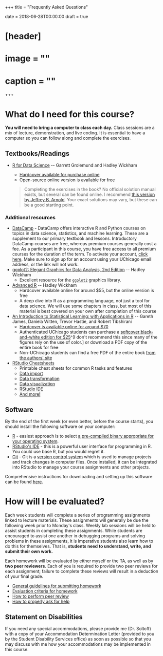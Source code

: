 +++
title = "Frequently Asked Questions"

date = 2018-06-28T00:00:00
draft = true

# [header]
# image = ""
# caption = ""
+++

# What do I need for this course?

**You will need to bring a computer to class each day.** Class sessions are a mix of lecture, demonstration, and live coding. It is essential to have a computer so you can follow along and complete the exercises.

## Textbooks/Readings

* [R for Data Science](http://r4ds.had.co.nz/) -- Garrett Grolemund and Hadley Wickham
    * [Hardcover available for purchase online](https://www.amazon.com/R-Data-Science-Hadley-Wickham/dp/1491910399/ref=as_li_ss_tl?ie=UTF8&qid=1469550189&sr=8-1&keywords=R+for+data+science&linkCode=sl1&tag=devtools-20&linkId=6fe0069f9605cf847ed96c191f4e84dd)
    * Open-source online version is available for free

    > Completing the exercises in the book? No official solution manual exists, but several can be found online. I recommend [this version by Jeffrey B. Arnold](https://jrnold.github.io/r4ds-exercise-solutions/). Your exact solutions may vary, but these can be a good starting point.

### Additional resources

* [DataCamp](https://www.datacamp.com/home) - DataCamp offers interactive R and Python courses on topics in data science, statistics, and machine learning. These are a supplement to our primary textbook and lessons. Introductory DataCamp courses are free, whereas premium courses generally cost a fee. As a participant in this course, you have free access to all premium courses for the duration of the term. To activate your account, [click here](https://www.datacamp.com/groups/shared_links/ed65341d4657ce236e87a5a953dbfc3fa3aa4225). Make sure to sign up for an account using your UChicago email address, or the link will not work.
* [ggplot2: Elegant Graphics for Data Analysis, 2nd Edition](http://link.springer.com.proxy.uchicago.edu/book/10.1007/978-3-319-24277-4) -- Hadley Wickham
    * Excellent resource for the [`ggplot2`](https://cran.r-project.org/web/packages/ggplot2/index.html) graphics library.
* [Advanced R](http://adv-r.had.co.nz/) -- Hadley Wickham
    * Hardcover available online for around $55, but the online version is free
    * A deep dive into R as a programming language, not just a tool for data science. We will use some chapters in class, but most of this material is best covered on your own after completion of this course
* [An Introduction to Statistical Learning: with Applications in R](http://www-bcf.usc.edu/~gareth/ISL/) -- Gareth James, Daniela Witten, Trevor Hastie, and Robert Tibshirani
    * [Hardcover is available online for around $70](https://www.amazon.com/Introduction-Statistical-Learning-Applications-Statistics/dp/1461471370)
    * Authenticated UChicago students can purchase a [softcover black-and-white edition for $25](http://link.springer.com.proxy.uchicago.edu/book/10.1007%2F978-1-4614-7138-7)^[I don't recommend this since many of the figures rely on the use of color.] or download a PDF copy of the entire book for free
    * Non-UChicago students can find a free PDF of the entire book [from the authors' site](http://www-bcf.usc.edu/~gareth/ISL/ISLR%20Sixth%20Printing.pdf)
* [RStudio Cheatsheets](https://www.rstudio.com/resources/cheatsheets/)
    * Printable cheat sheets for common R tasks and features
    * [Data import](https://github.com/rstudio/cheatsheets/raw/master/source/pdfs/data-import-cheatsheet.pdf)
    * [Data transformation](https://github.com/rstudio/cheatsheets/raw/master/source/pdfs/data-transformation-cheatsheet.pdf)
    * [Data visualization](https://github.com/rstudio/cheatsheets/raw/master/source/pdfs/ggplot2-cheatsheet-2.1.pdf)
    * [RStudio IDE](https://github.com/rstudio/cheatsheets/raw/master/source/pdfs/rstudio-IDE-cheatsheet.pdf)
    * [And more!](https://www.rstudio.com/resources/cheatsheets/)

## Software

By the end of the first week (or even better, before the course starts), you should install the following software on your computer:

* [R](https://www.r-project.org/) - easiest approach is to select [a pre-compiled binary appropriate for your operating system](https://cran.rstudio.com/).
* [RStudio's IDE](https://www.rstudio.com/products/RStudio/) - this is a powerful user interface for programming in R. You could use base R, but you would regret it.
* [Git](https://git-scm.com/) - Git is a [version control system](https://en.wikipedia.org/wiki/Version_control) which is used to manage projects and track changes in computer files. Once installed, it can be integrated into RStudio to manage your course assignments and other projects.

Comprehensive instructions for downloading and setting up this software can be found [here](setup00.html).

# How will I be evaluated?

Each week students will complete a series of programming assignments linked to lecture materials. These assignments will generally be due the following week prior to Monday's class. Weekly lab sessions will be held to assist students in completing these assignments. While students are encouraged to assist one another in debugging programs and solving problems in these assignments, it is imperative students also learn how to do this for themselves. That is, **students need to understand, write, and submit their own work.**

Each homework will be evaluated by either myself or the TA, as well as by **two peer reviewers**. Each of you is required to provide two peer reviews for each assignment; failure to complete these reviews will result in a deduction of your final grade.

* [General guidelines for submitting homework](hw00_homework_guidelines.html)
* [Evaluation criteria for homework](hw00_homework_grading.html)
* [How to perform peer review](hw00_peer-review.html)
* [How to properly ask for help](hw00_asking_questions.html)

## Statement on Disabilities

If you need any special accommodations, please provide me (Dr. Soltoff) with a copy of your Accommodation Determination Letter (provided to you by the Student Disability Services office) as soon as possible so that you may discuss with me how your accommodations may be implemented in this course.
